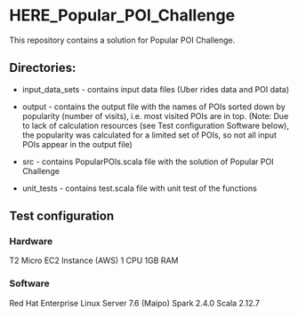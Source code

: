# HERE_Popular_POI_Challenge

This repository contains a solution for Popular POI Challenge.

## Directories:

- input_data_sets - contains input data files (Uber rides data and POI data)

- output - contains the output file with the names of POIs sorted down by popularity (number of visits), i.e. most visited POIs are in top. 
(Note: Due to lack of calculation resources (see Test configuration Software below), the popularity was calculated for a limited set of POIs, so not all input POIs appear in the output file)

- src - contains PopularPOIs.scala file with the solution of Popular POI Challenge

- unit_tests - contains test.scala file with unit test of the functions

## Test configuration

### Hardware
T2 Micro EC2 Instance (AWS)
1 CPU
1GB RAM

### Software
Red Hat Enterprise Linux Server 7.6 (Maipo)
Spark 2.4.0
Scala 2.12.7
